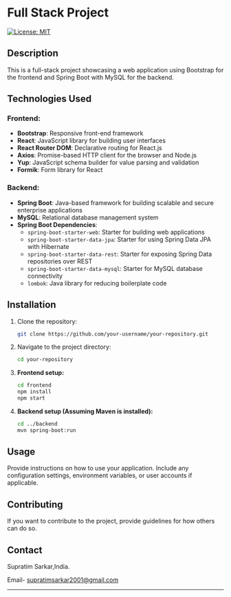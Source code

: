# Full Stack Project

[![License: MIT](https://img.shields.io/badge/License-MIT-yellow.svg)](https://opensource.org/licenses/MIT)

## Description

This is a full-stack project showcasing a web application using Bootstrap for the frontend and Spring Boot with MySQL for the backend.

## Technologies Used

### Frontend:

- **Bootstrap**: Responsive front-end framework
- **React**: JavaScript library for building user interfaces
- **React Router DOM**: Declarative routing for React.js
- **Axios**: Promise-based HTTP client for the browser and Node.js
- **Yup**: JavaScript schema builder for value parsing and validation
- **Formik**: Form library for React

### Backend:

- **Spring Boot**: Java-based framework for building scalable and secure enterprise applications
- **MySQL**: Relational database management system
- **Spring Boot Dependencies**:
  - `spring-boot-starter-web`: Starter for building web applications
  - `spring-boot-starter-data-jpa`: Starter for using Spring Data JPA with Hibernate
  - `spring-boot-starter-data-rest`: Starter for exposing Spring Data repositories over REST
  - `spring-boot-starter-data-mysql`: Starter for MySQL database connectivity
  - `lombok`: Java library for reducing boilerplate code

## Installation

1. Clone the repository:

    ```bash
    git clone https://github.com/your-username/your-repository.git
    ```

2. Navigate to the project directory:

    ```bash
    cd your-repository
    ```

3. **Frontend setup:**

    ```bash
    cd frontend
    npm install
    npm start
    ```

4. **Backend setup (Assuming Maven is installed):**

    ```bash
    cd ../backend
    mvn spring-boot:run
    ```

## Usage

Provide instructions on how to use your application. Include any configuration settings, environment variables, or user accounts if applicable.

## Contributing

If you want to contribute to the project, provide guidelines for how others can do so.


## Contact
Supratim Sarkar,India.

Email- supratimsarkar2001@gmail.com

---

